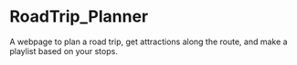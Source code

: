 # RoadTrip_Planner
A webpage to plan a road trip, get attractions along the route, and make a playlist based on your stops.
